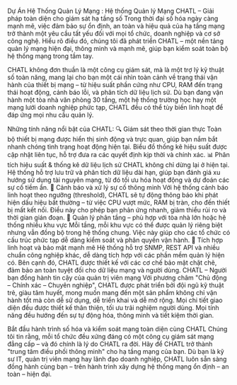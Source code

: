 Dự Án Hệ Thống Quản Lý Mạng :
Hệ thống Quản lý Mạng CHATL – Giải pháp toàn diện cho giám sát hạ tầng số
Trong thời đại số hóa ngày càng mạnh mẽ, việc đảm bảo sự ổn định, an toàn và hiệu quả của hạ tầng mạng trở thành một yêu cầu tất yếu đối với mọi tổ chức, doanh nghiệp và cơ sở công nghệ. Hiểu rõ điều đó, chúng tôi đã phát triển CHATL – một nền tảng quản lý mạng hiện đại, thông minh và mạnh mẽ, giúp bạn kiểm soát toàn bộ hệ thống mạng trong tầm tay.

CHATL không đơn thuần là một công cụ giám sát, mà là một trợ lý kỹ thuật số toàn năng, mang lại cho bạn một cái nhìn toàn cảnh về trạng thái vận hành của thiết bị mạng – từ hiệu suất phần cứng như CPU, RAM đến trạng thái hoạt động, cảnh báo lỗi, và phân tích dữ liệu lịch sử. Dù bạn đang vận hành một tòa nhà văn phòng 30 tầng, một hệ thống trường học hay một mạng lưới doanh nghiệp phức tạp, CHATL đều có thể tùy biến linh hoạt để đáp ứng mọi nhu cầu quản lý.

Những tính năng nổi bật của CHATL:
🔍 Giám sát theo thời gian thực
Toàn bộ thiết bị mạng được hiển thị sinh động và trực quan, giúp bạn nắm bắt nhanh chóng tình trạng hoạt động hiện tại. Biểu đồ thống kê hiệu suất được cập nhật liên tục, hỗ trợ đưa ra các quyết định kịp thời và chính xác.
📊 Phân tích hiệu suất & thống kê dữ liệu lịch sử
CHATL không chỉ dừng lại ở hiện tại. Hệ thống hỗ trợ lưu trữ và phân tích dữ liệu dài hạn, giúp bạn đánh giá xu hướng sử dụng tài nguyên mạng, từ đó tối ưu hóa hoạt động và dự đoán các sự cố tiềm ẩn.
🚨 Cảnh báo và xử lý sự cố thông minh
Với hệ thống cảnh báo linh hoạt theo ngưỡng (threshold), CHATL sẽ tự động thông báo khi phát hiện dấu hiệu bất thường – từ việc CPU vượt mức, RAM bị tràn, cho đến thiết bị mất kết nối. Điều này cho phép bạn phản ứng nhanh, giảm thiểu rủi ro và thời gian gián đoạn.
🏢 Quản lý phân tầng – phù hợp với tòa nhà lớn hoặc hệ thống nhiều khu vực
Mỗi tầng, mỗi khu vực có thể được quản lý riêng biệt nhưng vẫn đồng bộ trong hệ thống chung. Việc này giúp cho các tổ chức có cấu trúc phức tạp dễ dàng kiểm soát và phân quyền vận hành.
🔗 Tích hợp linh hoạt và bảo mật mạnh mẽ
Hệ thống hỗ trợ SNMP, REST API và nhiều chuẩn công nghiệp khác, dễ dàng tích hợp với các phần mềm quản lý hiện có. Bên cạnh đó, CHATL được thiết kế với các cơ chế bảo mật chặt chẽ, đảm bảo an toàn tuyệt đối cho dữ liệu mạng và người dùng.
CHATL – Người bạn đồng hành tin cậy của quản trị viên mạng
Với phương châm "Chủ động – Chính xác – Chuyên nghiệp", CHATL được phát triển bởi đội ngũ kỹ thuật trẻ, giàu tâm huyết, mong muốn mang đến một sản phẩm không chỉ vận hành tốt mà còn dễ sử dụng, dễ triển khai và dễ mở rộng. Mọi chi tiết giao diện đều được thiết kế thân thiện, tối ưu trải nghiệm người dùng. Mọi tính năng đều hướng đến sự tự động hóa, thông minh và tiết kiệm thời gian.

Bắt đầu hành trình số hóa và kiểm soát mạng toàn diện cùng CHATL
Chúng tôi tin rằng, mỗi tổ chức đều xứng đáng có một công cụ giám sát mạng đẳng cấp – và đó chính là lý do CHATL ra đời. Hãy để CHATL trở thành "trung tâm điều phối thông minh" cho hạ tầng mạng của bạn.
Dù bạn là kỹ sư IT, quản trị viên mạng hay lãnh đạo doanh nghiệp, CHATL luôn sẵn sàng đồng hành cùng bạn – trên hành trình xây dựng hệ thống mạng ổn định – an toàn – hiện đại.

